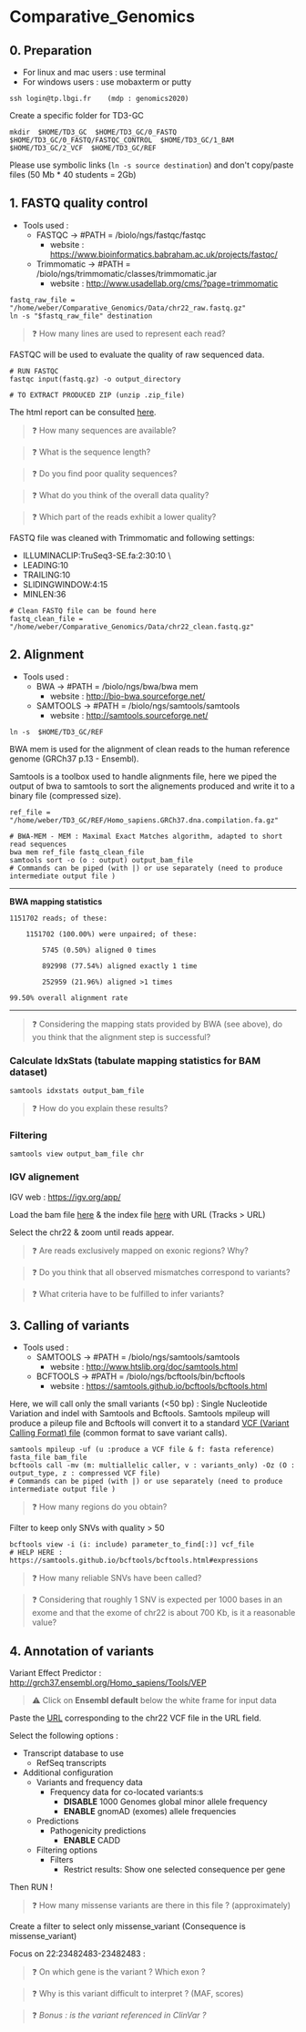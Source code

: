 # Comparative_Genomics

## 0. Preparation

* For linux and mac users : use terminal
* For windows users : use mobaxterm or putty
```
ssh login@tp.lbgi.fr	(mdp : genomics2020)
```

Create a specific folder for TD3-GC
```
mkdir  $HOME/TD3_GC  $HOME/TD3_GC/0_FASTQ  $HOME/TD3_GC/0_FASTQ/FASTQC_CONTROL  $HOME/TD3_GC/1_BAM  $HOME/TD3_GC/2_VCF  $HOME/TD3_GC/REF
```

Please use symbolic links (`ln -s source destination`) and don't copy/paste files (50 Mb * 40 students = 2Gb)

## 1. FASTQ quality control

* Tools used : 
	* FASTQC -> #PATH = /biolo/ngs/fastqc/fastqc
		* website : https://www.bioinformatics.babraham.ac.uk/projects/fastqc/
	* Trimmomatic -> #PATH = /biolo/ngs/trimmomatic/classes/trimmomatic.jar
		* website : http://www.usadellab.org/cms/?page=trimmomatic

```
fastq_raw_file = "/home/weber/Comparative_Genomics/Data/chr22_raw.fastq.gz"
ln -s "$fastq_raw_file" destination
```
 > :question: How many lines are used to represent each read?


FASTQC will be used to evaluate the quality of raw sequenced data.


```
# RUN FASTQC
fastqc input(fastq.gz) -o output_directory

# TO EXTRACT PRODUCED ZIP (unzip .zip_file)
```

The html report can be consulted [here](http://lbgi.fr/~weber/GC/TD3/0_FASTQ/FASTQC_report.html).


> :question: How many sequences are available?

> :question: What is the sequence length?

> :question: Do you find poor quality sequences?

> :question: What do you think of the overall data quality?

> :question: Which part of the reads exhibit a lower quality? 


FASTQ file was cleaned with Trimmomatic and following settings:
- ILLUMINACLIP:TruSeq3-SE.fa:2:30:10 \
- LEADING:10
- TRAILING:10
- SLIDINGWINDOW:4:15 
- MINLEN:36

```
# Clean FASTQ file can be found here
fastq_clean_file = "/home/weber/Comparative_Genomics/Data/chr22_clean.fastq.gz"
```


## 2. Alignment
* Tools used : 
	* BWA -> #PATH = /biolo/ngs/bwa/bwa mem
		* website : http://bio-bwa.sourceforge.net/
	* SAMTOOLS -> #PATH = /biolo/ngs/samtools/samtools
		* website : http://samtools.sourceforge.net/

```
ln -s  $HOME/TD3_GC/REF
```

BWA mem is used for the alignment of clean reads to the human reference genome (GRCh37 p.13 - Ensembl). 

Samtools is a toolbox used to handle alignments file, here we piped the output of bwa to samtools to sort the alignements produced and write it to a binary file (compressed size).  
```
ref_file = "/home/weber/TD3_GC/REF/Homo_sapiens.GRCh37.dna.compilation.fa.gz"
```

```
# BWA-MEM - MEM : Maximal Exact Matches algorithm, adapted to short read sequences
bwa mem ref_file fastq_clean_file
samtools sort -o (o : output) output_bam_file
# Commands can be piped (with |) or use separately (need to produce intermediate output file )
```



---
**BWA mapping statistics**


	1151702 reads; of these:

		1151702 (100.00%) were unpaired; of these:

			5745 (0.50%) aligned 0 times

			892998 (77.54%) aligned exactly 1 time

			252959 (21.96%) aligned >1 times

	99.50% overall alignment rate

---

> :question: Considering the mapping stats provided by BWA (see above), do you think that the alignment step is successful?



### Calculate IdxStats (tabulate mapping statistics for BAM dataset)
```
samtools idxstats output_bam_file
```

> :question: How do you explain these results?


### Filtering
```
samtools view output_bam_file chr

```

### IGV alignement 

IGV web : https://igv.org/app/

Load the bam file [here](https://lbgi.fr/~weber/GC/TD3/1_BAM/chr22.bam) & the index file [here](https://lbgi.fr/~weber/GC/TD3/1_BAM/chr22.bam) with URL (Tracks > URL)

Select the chr22 & zoom until reads appear.


> :question: Are reads exclusively mapped on exonic regions? Why?

> :question: Do you think that all observed mismatches correspond to variants? 

> :question: What criteria have to be fulfilled to infer variants?



## 3. Calling of variants
* Tools used : 
	* SAMTOOLS -> #PATH = /biolo/ngs/samtools/samtools
		* website : http://www.htslib.org/doc/samtools.html
	* BCFTOOLS -> #PATH = /biolo/ngs/bcftools/bin/bcftools
		* website : https://samtools.github.io/bcftools/bcftools.html

Here, we will call only the small variants (<50 bp) : Single Nucleotide Variation and indel with Samtools and Bcftools.
Samtools mpileup will produce a pileup file and Bcftools will convert it to a standard [VCF (Variant Calling Format) file](https://www.internationalgenome.org/wiki/Analysis/vcf4.0) (common format to save variant calls).

```
samtools mpileup -uf (u :produce a VCF file & f: fasta reference) fasta_file bam_file 
bcftools call -mv (m: multiallelic caller, v : variants_only) -Oz (O : output_type, z : compressed VCF file)
# Commands can be piped (with |) or use separately (need to produce intermediate output file )
```

> :question: How many regions do you obtain? 


Filter to keep only SNVs with quality > 50

```
bcftools view -i (i: include) parameter_to_find[:)] vcf_file
# HELP HERE : https://samtools.github.io/bcftools/bcftools.html#expressions
```

> :question: How many reliable SNVs have been called? 

> :question: Considering that roughly 1 SNV is expected per 1000 bases in an exome and that the exome of chr22 is about 700 Kb, is it a reasonable value?


## 4. Annotation of variants 


Variant Effect Predictor : http://grch37.ensembl.org/Homo_sapiens/Tools/VEP

> :warning: Click on **Ensembl default** below the white frame for input data

Paste the [URL](http://lbgi.fr/~weber/GC/TD3/2_VCF/chr22_filter.vcf.gz) corresponding to the chr22 VCF file in the URL field.

Select the following options :
- Transcript database to use
  - RefSeq transcripts
- Additional configuration
  - Variants and frequency data
    - Frequency data for co-located variants:s
      - **DISABLE** 1000 Genomes global minor allele frequency
      - **ENABLE** gnomAD (exomes) allele frequencies
  - Predictions
    - Pathogenicity predictions
      - **ENABLE** CADD
  - Filtering options
    - Filters
      - Restrict results: Show one selected consequence per gene

Then RUN !

> :question: How many missense variants are there in this file ? (approximately)

Create a filter to select only missense_variant (Consequence is missense_variant)

Focus on 22:23482483-23482483 :

> :question: On which gene is the variant ? Which exon ?

> :question: Why is this variant difficult to interpret ? (MAF, scores)

> :question: *Bonus : is the variant referenced in ClinVar ?*  
